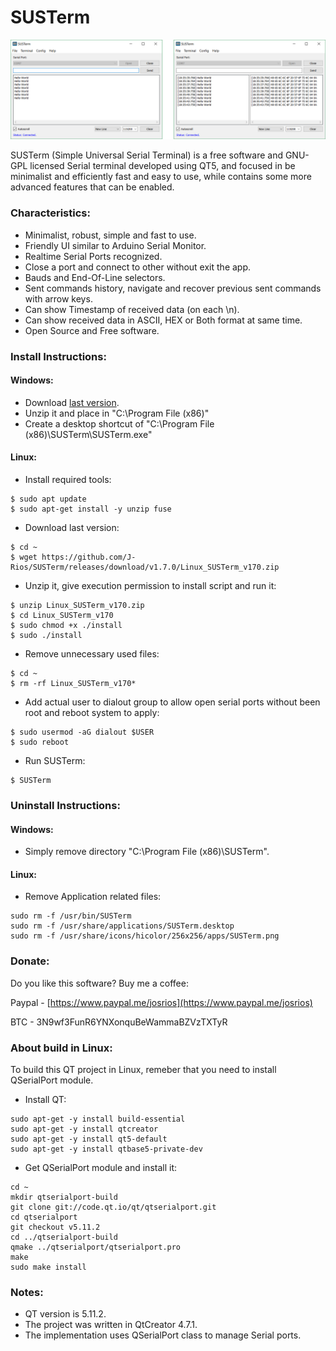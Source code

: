 # SUSTerm

![SUSTerm GUI](https://github.com/J-Rios/SUSTerm/raw/master/SUSTerm/res/SUSTerm_GUI.png)

SUSTerm (Simple Universal Serial Terminal) is a free software and GNU-GPL licensed Serial terminal developed using QT5, and focused in be minimalist and efficiently fast and easy to use, while contains some more advanced features that can be enabled.

### Characteristics:
  * Minimalist, robust, simple and fast to use.
  * Friendly UI similar to Arduino Serial Monitor.
  * Realtime Serial Ports recognized.
  * Close a port and connect to other without exit the app.
  * Bauds and End-Of-Line selectors.
  * Sent commands history, navigate and recover previous sent commands with arrow keys.
  * Can show Timestamp of received data (on each \n).
  * Can show received data in ASCII, HEX or Both format at same time.
  * Open Source and Free software.

### Install Instructions:
#### Windows:
  * Download [last version](https://github.com/J-Rios/SUSTerm/releases/download/v1.7.0/Windows_SUSTerm_v170.zip).
  * Unzip it and place in "C:\Program File (x86)"
  * Create a desktop shortcut of "C:\Program File (x86)\SUSTerm\SUSTerm.exe"

#### Linux:
  * Install required tools:
  ```
  $ sudo apt update
  $ sudo apt-get install -y unzip fuse
  ```

  * Download last version:
  ```
  $ cd ~
  $ wget https://github.com/J-Rios/SUSTerm/releases/download/v1.7.0/Linux_SUSTerm_v170.zip
  ```
  
  * Unzip it, give execution permission to install script and run it:
  ```
  $ unzip Linux_SUSTerm_v170.zip
  $ cd Linux_SUSTerm_v170
  $ sudo chmod +x ./install
  $ sudo ./install
  ```
  
  * Remove unnecessary used files:
  ```
  $ cd ~
  $ rm -rf Linux_SUSTerm_v170*
  ```
  
  * Add actual user to dialout group to allow open serial ports without been root and reboot system to apply:
  ```
  $ sudo usermod -aG dialout $USER
  $ sudo reboot
  ```
  
  * Run SUSTerm:
  ```
  $ SUSTerm
  ```

### Uninstall Instructions:
#### Windows:
  * Simply remove directory "C:\Program File (x86)\SUSTerm\".

#### Linux:
  * Remove Application related files:
  ```
  sudo rm -f /usr/bin/SUSTerm
  sudo rm -f /usr/share/applications/SUSTerm.desktop
  sudo rm -f /usr/share/icons/hicolor/256x256/apps/SUSTerm.png
  ```

### Donate:
Do you like this software? Buy me a coffee:
  
  Paypal - [https://www.paypal.me/josrios](https://www.paypal.me/josrios)
  
  BTC    - 3N9wf3FunR6YNXonquBeWammaBZVzTXTyR

### About build in Linux:

To build this QT project in Linux, remeber that you need to install QSerialPort module.

- Install QT:
```
sudo apt-get -y install build-essential
sudo apt-get -y install qtcreator
sudo apt-get -y install qt5-default
sudo apt-get -y install qtbase5-private-dev
```

- Get QSerialPort module and install it:
```
cd ~
mkdir qtserialport-build
git clone git://code.qt.io/qt/qtserialport.git
cd qtserialport
git checkout v5.11.2
cd ../qtserialport-build
qmake ../qtserialport/qtserialport.pro
make
sudo make install
```

### Notes:
- QT version is 5.11.2.
- The project was written in QtCreator 4.7.1.
- The implementation uses QSerialPort class to manage Serial ports.
